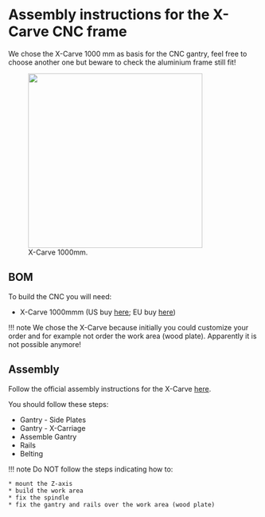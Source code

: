# Assembly instructions for the X-Carve CNC frame


We chose the X-Carve 1000 mm as basis for the CNC gantry, feel free to choose another one but beware to check the aluminium frame still fit!

<figure>
<img src="http://x-carve-instructions.inventables.com/assets/x-carve-main.jpg" style="height:350px" />
  <figcaption>X-Carve 1000mm.</figcaption>
</figure>


## BOM

To build the CNC you will need:

* X-Carve 1000mmm (US buy [here](https://www.inventables.com/technologies/x-carve/choose); EU
  buy [here](https://robosavvy.com/store/inventables-x-carver-1000mm-in-stock.html))

!!! note
    We chose the X-Carve because initially you could customize your order and for example not order the work area (wood plate).
    Apparently it is not possible anymore!


## Assembly

Follow the official assembly instructions for the X-Carve [here](http://x-carve-instructions.inventables.com/1000mm/).

You should follow these steps:

* Gantry - Side Plates
* Gantry - X-Carriage
* Assemble Gantry
* Rails
* Belting

!!! note
    Do NOT follow the steps indicating how to:

    * mount the Z-axis
    * build the work area
    * fix the spindle
    * fix the gantry and rails over the work area (wood plate)

